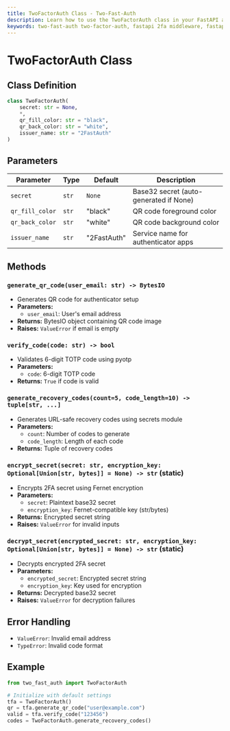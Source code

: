 ```yaml
---
title: TwoFactorAuth Class - Two-Fast-Auth
description: Learn how to use the TwoFactorAuth class in your FastAPI application using Two-Fast-Auth
keywords: two-fast-auth two-factor-auth, fastapi 2fa middleware, fastapi 2fa setup
---
```


# TwoFactorAuth Class

## Class Definition
```python
class TwoFactorAuth(
    secret: str = None,
    *,
    qr_fill_color: str = "black",
    qr_back_color: str = "white",
    issuer_name: str = "2FastAuth"
)
```

## Parameters
| Parameter | Type | Default | Description |
|-----------|------|---------|-------------|
| `secret` | `str` | `None` | Base32 secret (auto-generated if None) |
| `qr_fill_color` | `str` | "black" | QR code foreground color |
| `qr_back_color` | `str` | "white" | QR code background color |
| `issuer_name` | `str` | "2FastAuth" | Service name for authenticator apps |

## Methods
### `generate_qr_code(user_email: str) -> BytesIO`
- Generates QR code for authenticator setup
- **Parameters:**
    - `user_email`: User's email address
- **Returns:** BytesIO object containing QR code image
- **Raises:** `ValueError` if email is empty

### `verify_code(code: str) -> bool`
- Validates 6-digit TOTP code using pyotp
- **Parameters:**
    - `code`: 6-digit TOTP code
- **Returns:** `True` if code is valid

### `generate_recovery_codes(count=5, code_length=10) -> tuple[str, ...]`
- Generates URL-safe recovery codes using secrets module
- **Parameters:**
    - `count`: Number of codes to generate
    - `code_length`: Length of each code
- **Returns:** Tuple of recovery codes

### `encrypt_secret(secret: str, encryption_key: Optional[Union[str, bytes]] = None) -> str` (static)
- Encrypts 2FA secret using Fernet encryption
- **Parameters:**
    - `secret`: Plaintext base32 secret
    - `encryption_key`: Fernet-compatible key (str/bytes)
- **Returns:** Encrypted secret string
- **Raises:** `ValueError` for invalid inputs

### `decrypt_secret(encrypted_secret: str, encryption_key: Optional[Union[str, bytes]] = None) -> str` (static)
- Decrypts encrypted 2FA secret
- **Parameters:**
    - `encrypted_secret`: Encrypted secret string
    - `encryption_key`: Key used for encryption
- **Returns:** Decrypted base32 secret
- **Raises:** `ValueError` for decryption failures

## Error Handling
- `ValueError`: Invalid email address
- `TypeError`: Invalid code format

## Example
```python
from two_fast_auth import TwoFactorAuth

# Initialize with default settings
tfa = TwoFactorAuth()
qr = tfa.generate_qr_code("user@example.com")
valid = tfa.verify_code("123456")
codes = TwoFactorAuth.generate_recovery_codes()
```
